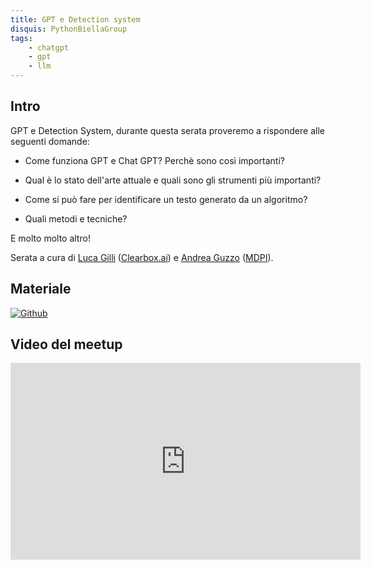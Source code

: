 ```yaml
---
title: GPT e Detection system
disquis: PythonBiellaGroup
tags:
    - chatgpt
    - gpt
    - llm
---
```


## Intro

GPT e Detection System, durante questa serata proveremo a rispondere alle seguenti domande:

* Come funziona GPT e Chat GPT? Perchè sono così importanti?

* Qual è lo stato dell'arte attuale e quali sono gli strumenti più importanti?

* Come si può fare per identificare un testo generato da un algoritmo?

* Quali metodi e tecniche?


E molto molto altro!

Serata a cura di [Luca Gilli](https://www.linkedin.com/in/luca-gilli/) ([Clearbox.ai](https://www.clearbox.ai/)) e [Andrea Guzzo](https://www.linkedin.com/in/andreaguzzo/) ([MDPI](https://www.mdpi.com/)).

## Materiale


[![Github](https://img.shields.io/badge/GitHub-181717.svg?style=for-the-badge&logo=GitHub&logoColor=white)](https://github.com/PythonBiellaGroup/MaterialeSerate/tree/master/ChatGPT_Detection)

## Video del meetup
<iframe width="560" height="315" src="https://www.youtube.com/embed/e2hqZrIubG4" title="YouTube video player" frameborder="0" allow="accelerometer; autoplay; clipboard-write; encrypted-media; gyroscope; picture-in-picture; web-share" allowfullscreen></iframe>